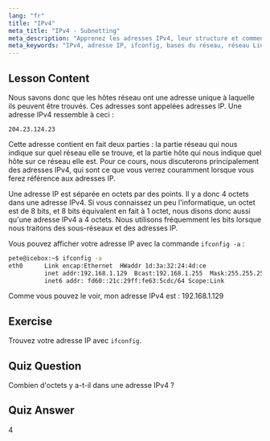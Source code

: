 ```yaml
---
lang: "fr"
title: "IPv4"
meta_title: "IPv4 - Subnetting"
meta_description: "Apprenez les adresses IPv4, leur structure et comment trouver votre IP en utilisant ifconfig. Comprenez les bases du réseau pour les débutants Linux."
meta_keywords: "IPv4, adresse IP, ifconfig, bases du réseau, réseau Linux, débutant, tutoriel, guide"
---
```


## Lesson Content

Nous savons donc que les hôtes réseau ont une adresse unique à laquelle ils peuvent être trouvés. Ces adresses sont appelées adresses IP. Une adresse IPv4 ressemble à ceci :

```
204.23.124.23
```

Cette adresse contient en fait deux parties : la partie réseau qui nous indique sur quel réseau elle se trouve, et la partie hôte qui nous indique quel hôte sur ce réseau elle est. Pour ce cours, nous discuterons principalement des adresses IPv4, qui sont ce que vous verrez couramment lorsque vous ferez référence aux adresses IP.

Une adresse IP est séparée en octets par des points. Il y a donc 4 octets dans une adresse IPv4. Si vous connaissez un peu l'informatique, un octet est de 8 bits, et 8 bits équivalent en fait à 1 octet, nous disons donc aussi qu'une adresse IPv4 a 4 octets. Nous utilisons fréquemment les bits lorsque nous traitons des sous-réseaux et des adresses IP.

Vous pouvez afficher votre adresse IP avec la commande `ifconfig -a` :

```bash
pete@icebox:~$ ifconfig -a
eth0      Link encap:Ethernet  HWaddr 1d:3a:32:24:4d:ce
          inet addr:192.168.1.129  Bcast:192.168.1.255  Mask:255.255.255.0
          inet6 addr: fd60::21c:29ff:fe63:5cdc/64 Scope:Link
```

Comme vous pouvez le voir, mon adresse IPv4 est : 192.168.1.129

## Exercise

Trouvez votre adresse IP avec `ifconfig`.

## Quiz Question

Combien d'octets y a-t-il dans une adresse IPv4 ?

## Quiz Answer

4
